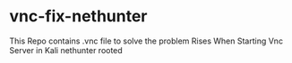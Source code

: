 # vnc-fix-nethunter
This Repo contains .vnc file to solve the problem Rises When Starting Vnc Server in Kali nethunter rooted
